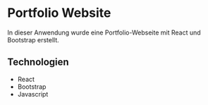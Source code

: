 # Portfolio Website

In dieser Anwendung wurde eine Portfolio-Webseite mit React und Bootstrap erstellt.

## Technologien

- React
- Bootstrap
- Javascript
